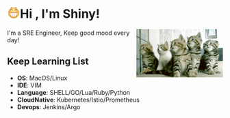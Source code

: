 <h1><img src="https://github.com/kuops/kuops/blob/master/images/ezgif-5-7c4b98cb8c1b.gif" align="left" width="30px" />Hi , I'm Shiny!</h1>

<p align="center"><img align="right" width="40%" src="https://github.com/kuops/kuops/blob/master/images/ezgif-5-51732a7b72f3.gif"></p>

<p>I'm a SRE Engineer, Keep good mood every day!</p>

<h2>Keep Learning List</h2>

<ul>
<li><strong>OS</strong>: MacOS/Linux</li>
<li><strong>IDE</strong>: VIM</li>
<li><strong>Language</strong>: SHELL/GO/Lua/Ruby/Python</li>
<li><strong>CloudNative</strong>: Kubernetes/Istio/Prometheus</li>
<li><strong>Devops</strong>: Jenkins/Argo </li>
</ul>
